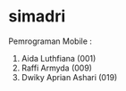 # simadri
Pemrograman Mobile :
1. Aida Luthfiana (001)
2. Raffi Armyda (009)
3. Dwiky Aprian Ashari (019)
